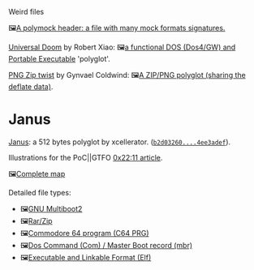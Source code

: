 Weird files

🖼️<a href="polymock.png">A polymock header: a file with many mock formats signatures.</a>

[Universal Doom](https://github.com/nneonneo/universal-doom) by Robert Xiao: 🖼️<a href="unidoom.png">a functional DOS (Dos4/GW) and Portable Executable</a> 'polyglot'.

[PNG Zip twist](https://github.com/gynvael/random-stuff/tree/master/png-zip-twist) by Gynvael Coldwind: 🖼️<a href="zippng.png">A ZIP/PNG polyglot (sharing the deflate data)</a>.

# Janus

[Janus](https://github.com/xcellerator/janus): a 512 bytes polyglot by xcellerator. ([`b2d03260....4ee3adef`](https://www.virustotal.com/gui/file/b2d03260b2e2303e1ea264bce3f82dd57f05c51bfeaebb02a5e485434ee3adef)).

Illustrations for the PoC||GTFO [0x22:11 article](https://github.com/angea/pocorgtfo#0x22).

🖼️[Complete map](janus-complete.pdf)

Detailed file types:
- 🖼️[GNU Multiboot2](janus-gmb.pdf)
- 🖼️[Rar/Zip](janus-archives.pdf)
- 🖼️[Commodore 64 program (C64 PRG)](janus-prg.pdf)
- 🖼️[Dos Command (Com) / Master Boot record (mbr)](janus-commbr.pdf)
- 🖼️[Executable and Linkable Format (Elf)](janus-elf.pdf)

<!-- pandoc -s -f gfm -t html README.md -o README.html -->
